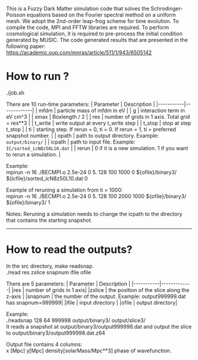 This is a Fuzzy Dark Matter simulation code that solves the Schrodinger-Poisson equations based on the Fourier spectral method on a uniform mesh. We adopt the 2nd-order leap-frog scheme for time evolution. To compile the code, MPI and FFTW libraries are required. To perform cosmological simulation, it is required to pre-process the initial condition generated by MUSIC. The code generated results that are presented in the following paper: https://academic.oup.com/mnras/article/511/1/943/6505142


# How to run ?

./job.sh 

There are 10 run-time parameters:
| Parameter | Description |
|-----------|-------------|
| mfdm      | particle mass of mfdm in eV |
| g         | interaction term in eV cm^3 |
| xmax      | Boxlength / 2 |
| res       | number of grids in 1 axis. Total grid = res**3 |
| t_write   | write output at every t_write step |
| t_stop    | stop at step t_stop |
| ti        | starting step. If rerun = 0, ti = 0. If rerun = 1, ti = preferred snapshot number. |
| opath     | path to output directory. Example: `output/binary/` |
| icpath    | path to input file. Example: `IC/sorted_icN8z50L10.dat` |
| rerun     | 0 if it is a new simulation. 1 if you want to rerun a simulation. |

Example: \
mpirun -n 16 ./BECMPI.o   2.5e-24        0        5.     128    100        1000     0        ${ofile}/binary3/     ${icfile}/sorted_icN8z50L10.dat      0  

Example of reruning a simulation from ti = 1000: \
mpirun -n 16 ./BECMPI.o   2.5e-24        0        5.     128    100        2000     1000        ${ofile}/binary3/     ${ofile}/binary3/                 1


Notes: Reruning a simulation needs to change the icpath to the directory that contains the starting snapshot.


---------------------------------------------------------------------------------------------

# How to read the outputs?
In the src directory, make readsnap.\
./read res zslice snapnum ifile ofile

There are 5 parameters:
| Parameter | Description |
|-----------|-------------|
|res        | number of grids in 1 axis|
|zslice     | the position of the slice along the z-axis |
|snapnum    | the number of the output. Example: output999999.dat has snapnum=999999|
|ifile      | input directory  |
|ofile      | output directory|

Example:\
./readsnap 128 64 999998 output/binary3/ output/slice3/\
It reads a snapshot at output/binary3/output999998.dat and output the slice to output/binary3/output999998.dat.z64

Output file contains 4 columns: \
x [Mpc] y[Mpc] density[solarMass/Mpc**3] phase of wavefunction. 
